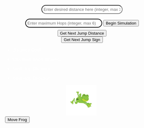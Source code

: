 <!-- button to start -->
<div lik style="margin: 0 auto; text-align: center">
<input type="text" id="distanceGoal" name="distanceGoal" placeholder="Enter desired distance here (integer, max 30)"
    style="width: 50%;
  padding: 5px 5px;
  margin: 8px 0;
  box-sizing: border-box
  border: 2px solid #000000;
  border-radius: 40px;
  color: black;">
  <input type="text" id="maxHops" name="maxHops" placeholder="Enter maximum Hops (integer, max 6)"
    style="width: 50%;
  padding: 5px 5px;
  margin: 8px 0;
  box-sizing: border-box;
  border: 2px solid #000000;
  border-radius: 40px;
  color: black;">
    <button type="submit" onclick="startSimulation()">Begin Simulation</button>
</div>

<!-- button to generate jump distance -->
<div lik style="margin: 0 auto; text-align: center">
    <button type="submit" onclick="jumpDistance()">Get Next Jump Distance</button>
</div>

<!-- button to generate positive or negative -->
<div lik style="margin: 0 auto; text-align: center">
    <button type="submit" onclick="jumpSign()">Get Next Jump Sign</button>
</div>

<body>

<ul style="color: white">
  <li>Distance Goal: <p id="input1"></p> </li>
  <li>Maximum hops allowed: <p id="input2"></p> </li>
  <li>Next Hop Distance: <p id="input3"></p> </li>
  <li>Next Hop Direction: <p id="input4"></p> </li>
</ul>
</body>

<script type="text/javascript">

var nextHopDistance = 0;

function startSimulation() {
    
    var distanceGoal = document.getElementById('distanceGoal').value;
    var maxHops = document.getElementById('maxHops').value;
    var nextHopDirection = '';

    if (Math.round(distanceGoal) % 1 == 0 && Math.round(maxHops) % 1 == 0) {

        if (Math.round(distanceGoal) <= 30 && Math.round(maxHops) <= 6) {
            document.getElementById('input1').innerHTML = Math.round(distanceGoal);
            document.getElementById('input2').innerHTML = Math.round(maxHops);
        }
        else if (Math.round(distanceGoal) > 30){
            alert("Distance cannot be greater than 30");
        }
        else {
            alert("Max Hops cannot be greater than 6");
        }
        
    }
    else {
        console.log("nonono");
        alert("Please make sure you inputted integers");
    }
}

function jumpDistance() {
    nextHopDistance = Math.floor(Math.random() * 6 + 1);
    document.getElementById('input3').innerHTML = nextHopDistance;
    console.log(nextHopDistance);
}

function jumpSign() {
    var temp = Math.floor(Math.random() * 3 + 1)
    nextHopDirection = '';
    if (temp == 1) {
        document.getElementById('input4').innerHTML = 'left';
        nextHopDirection = 'left'
    }
    else {
        document.getElementById('input4').innerHTML = 'right';
        nextHopDirection = 'right';
    }
}

function moveFrog() {
      var frog = document.getElementById("frog");
      var distance = nextHopDistance;
      var direction = nextHopDirection;
    //   Math.random() >= 0.5 ? 'right' : 'left'; // randomly choose a direction
      frog.classList.add('move-' + direction); // add the appropriate CSS class based on the direction
      setTimeout(function() {
        frog.classList.remove('move-' + direction); // remove the CSS class after the animation completes
      }, 2000);
    }

</script>


<html>
<head>
  <style>
    #frog {
      width: 100px;
      height: 100px;
      position: relative;
      left:200px;
    }
    .move-right {
      animation-name: moveRight;
      animation-duration: 1s;
    }
    .move-left {
      animation-name: moveLeft;
      animation-duration: 1s;
    }
    @keyframes moveRight {
      from {left: 200;}
      to {left: 400px;}
    }
    @keyframes moveLeft {
      from {left: 200;}
      to {left: 0px;}
    }
  </style>
</head>
<body>
<img id="frog" src="assets/css/images/frogj.png" alt="frog">
  <br>
  <button onclick="moveFrog()">Move Frog</button>
    
  <script>
    
</script>
</body>
</html>
